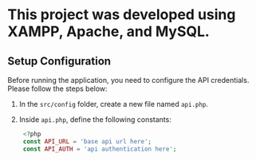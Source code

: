 # This project was developed using XAMPP, Apache, and MySQL.

## Setup Configuration

Before running the application, you need to configure the API credentials. Please follow the steps below:

1. In the `src/config` folder, create a new file named `api.php`.

2. Inside `api.php`, define the following constants:

   ```php
    <?php
    const API_URL = 'base api url here';
    const API_AUTH = 'api authentication here';

